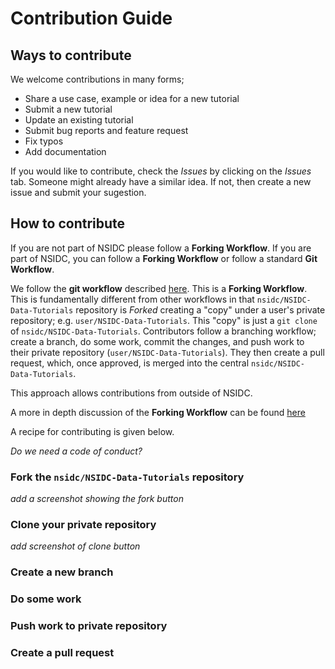 # Contribution Guide

## Ways to contribute

We welcome contributions in many forms;  
- Share a use case, example or idea for a new tutorial
- Submit a new tutorial
- Update an existing tutorial
- Submit bug reports and feature request
- Fix typos
- Add documentation

If you would like to contribute, check the _Issues_ by clicking on the _Issues_ tab.
Someone might already have a similar idea.  If not, then create a new issue and submit your sugestion.

## How to contribute

If you are not part of NSIDC please follow a __Forking Workflow__.  If you are part of NSIDC, you can follow a __Forking Workflow__ or follow a standard __Git Workflow__.

We follow the __git workflow__ described [here](https://www.asmeurer.com/git-workflow/).
This is a __Forking Workflow__.  This is fundamentally different from other workflows in
that `nsidc/NSIDC-Data-Tutorials` repository is _Forked_ creating a "copy" under a user's
private repository; e.g. `user/NSIDC-Data-Tutorials`.  This "copy" is just a `git clone` of
`nsidc/NSIDC-Data-Tutorials`.  Contributors follow a branching workflow; create a branch,
do some work, commit the changes, and push work to their private repository
(`user/NSIDC-Data-Tutorials`).  They then create a pull request, which, once approved, is
merged into the central `nsidc/NSIDC-Data-Tutorials`.

This approach allows contributions from outside of NSIDC.

A more in depth discussion of the __Forking Workflow__ can be found
[here](https://www.atlassian.com/git/tutorials/comparing-workflows/forking-workflow)

A recipe for contributing is given below.

_Do we need a code of conduct?_


### Fork the `nsidc/NSIDC-Data-Tutorials` repository

_add a screenshot showing the fork button_

### Clone your private repository

_add screenshot of clone button_

### Create a new branch

### Do some work

### Push work to private repository

### Create a pull request
